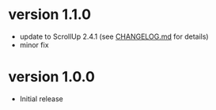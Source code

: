 # version 1.1.0
- update to ScrollUp 2.4.1 (see [CHANGELOG.md](https://github.com/markgoodyear/scrollup/blob/v2.4.1/CHANGELOG.md) for details)
- minor fix

# version 1.0.0
- Initial release
